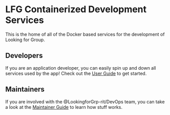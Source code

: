 # LFG Containerized Development Services

This is the home of all of the Docker based services for the development of Looking for Group.

## Developers

If you are an application developer, you can easily spin up and down all services used by the app! Check out the [User Guide](./user-guide.md) to get started.

## Maintainers

If you are involved with the @LookingforGrp-rit/DevOps team, you can take a look at the [Maintainer Guide](./maintainer-guide.md) to learn how stuff works.
